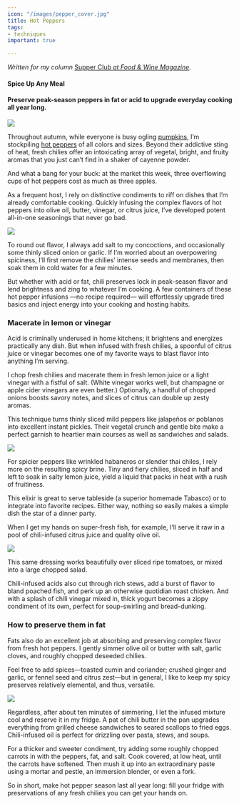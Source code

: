 ```yaml
---
icon: "/images/pepper_cover.jpg"
title: Hot Peppers
tags:
- techniques
important: true

---
```

_Written for my column_ [Supper Club _at Food & Wine Magazine_](https://www.foodandwine.com/cooking-techniques/hot-peppers-preserving-supper-club)_._

#### Spice Up Any Meal

#### Preserve peak-season peppers in fat or acid to upgrade everyday cooking all year long.

![](https://cdn-image.foodandwine.com/sites/default/files/1572892470/preserved-hot-peppers-FT-BLOG1119.jpg)

Throughout autumn, while everyone is busy ogling [pumpkins](https://www.foodandwine.com/lifestyle/pumpkin-varieties-baking-cooking), I’m stockpiling [hot peppers](https://www.foodandwine.com/fwx/ghost-pepper) of all colors and sizes. Beyond their addictive sting of heat, fresh chilies offer an intoxicating array of vegetal, bright, and fruity aromas that you just can’t find in a shaker of cayenne powder.

And what a bang for your buck: at the market this week, three overflowing cups of hot peppers cost as much as three apples.

As a frequent host, I rely on distinctive condiments to riff on dishes that I’m already comfortable cooking. Quickly infusing the complex flavors of hot peppers into olive oil, butter, vinegar, or citrus juice, I’ve developed potent all-in-one seasonings that never go bad.

![](https://giphy.com/gifs/FoodAndWine-spicy-peppers-hot-Ypq2XP5CZHAinlf8EZ)

To round out flavor, I always add salt to my concoctions, and occasionally some thinly sliced onion or garlic. If I’m worried about an overpowering spiciness, I’ll first remove the chilies’ intense seeds and membranes, then soak them in cold water for a few minutes.

But whether with acid or fat, chili preserves lock in peak-season flavor and lend brightness and zing to whatever I’m cooking. A few containers of these hot pepper infusions —no recipe required— will effortlessly upgrade tired basics and inject energy into your cooking and hosting habits.

### Macerate in lemon or vinegar

Acid is criminally underused in home kitchens; it brightens and energizes practically any dish. But when infused with fresh chilies, a spoonful of citrus juice or vinegar becomes one of my favorite ways to blast flavor into anything I’m serving.

I chop fresh chilies and macerate them in fresh lemon juice or a light vinegar with a fistful of salt. (White vinegar works well, but champagne or apple cider vinegars are even better.) Optionally, a handful of chopped onions boosts savory notes, and slices of citrus can double up zesty aromas.

This technique turns thinly sliced mild peppers like jalapeños or poblanos into excellent instant pickles. Their vegetal crunch and gentle bite make a perfect garnish to heartier main courses as well as sandwiches and salads.

![](https://cdn-image.foodandwine.com/sites/default/files/1572892470/preserved-hot-peppers-FT-BLOG1119-4.jpg)

For spicier peppers like wrinkled habaneros or slender thai chiles, I rely more on the resulting spicy brine. Tiny and fiery chilies, sliced in half and left to soak in salty lemon juice, yield a liquid that packs in heat with a rush of fruitiness.

This elixir is great to serve tableside (a superior homemade Tabasco) or to integrate into favorite recipes. Either way, nothing so easily makes a simple dish the star of a dinner party.

When I get my hands on super-fresh fish, for example, I’ll serve it raw in a pool of chili-infused citrus juice and quality olive oil. 

![](https://cdn-image.foodandwine.com/sites/default/files/1572892470/preserved-hot-peppers-FT-BLOG1119-3.jpg)

This same dressing works beautifully over sliced ripe tomatoes, or mixed into a large chopped salad.

Chili-infused acids also cut through rich stews, add a burst of flavor to bland poached fish, and perk up an otherwise quotidian roast chicken. And with a splash of chili vinegar mixed in, thick yogurt becomes a zippy condiment of its own, perfect for soup-swirling and bread-dunking.

### How to preserve them in fat

Fats also do an excellent job at absorbing and preserving complex flavor from fresh hot peppers. I gently simmer olive oil or butter with salt, garlic cloves, and roughly chopped deseeded chilies.

Feel free to add spices—toasted cumin and coriander; crushed ginger and garlic, or fennel seed and citrus zest—but in general, I like to keep my spicy preserves relatively elemental, and thus, versatile.

![](https://cdn-image.foodandwine.com/sites/default/files/1572892470/preserved-hot-peppers-FT-BLOG1119-5.jpg)

Regardless, after about ten minutes of simmering, I let the infused mixture cool and reserve it in my fridge. A pat of chili butter in the pan upgrades everything from grilled cheese sandwiches to seared scallops to fried eggs. Chili-infused oil is perfect for drizzling over pasta, stews, and soups.

For a thicker and sweeter condiment, try adding some roughly chopped carrots in with the peppers, fat, and salt. Cook covered, at low heat, until the carrots have softened. Then mush it up into an extraordinary paste using a mortar and pestle, an immersion blender, or even a fork.

So in short, make hot pepper season last all year long: fill your fridge with preservations of any fresh chilies you can get your hands on. 